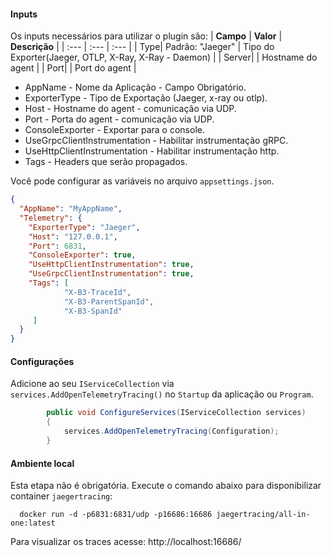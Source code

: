 #### **Inputs**
Os inputs necessários para utilizar o plugin são:
| **Campo** | **Valor** | **Descrição** |
| :--- | :--- | :--- |
| Type| Padrão: "Jaeger" | Tipo do Exporter(Jaeger, OTLP, X-Ray, X-Ray - Daemon) |
| Server|  | Hostname do agent  |
| Port|  | Port do agent  |

- AppName - Nome da Aplicação - Campo Obrigatório.
- ExporterType - Tipo de Exportação (Jaeger, x-ray ou otlp).
- Host - Hostname do agent - comunicação via UDP.
- Port - Porta do agent - comunicação via UDP.
- ConsoleExporter - Exportar para o console.
- UseGrpcClientInstrumentation - Habilitar instrumentação gRPC.
- UseHttpClientInstrumentation - Habilitar instrumentação http.
- Tags - Headers que serão propagados.

Você pode configurar as variáveis no arquivo `appsettings.json`.

```json
{
  "AppName": "MyAppName",  
  "Telemetry": {
    "ExporterType": "Jaeger",
    "Host": "127.0.0.1",
    "Port": 6831,
    "ConsoleExporter": true,
    "UseHttpClientInstrumentation": true,
    "UseGrpcClientInstrumentation": true,
    "Tags": [
            "X-B3-TraceId",
            "X-B3-ParentSpanId",
            "X-B3-SpanId"
     ]    
  }
}
```

#### **Configurações**

Adicione ao seu `IServiceCollection` via `services.AddOpenTelemetryTracing()` no `Startup` da aplicação ou `Program`.

```csharp
        public void ConfigureServices(IServiceCollection services)
        {
            services.AddOpenTelemetryTracing(Configuration);
        }
```

#### Ambiente local

Esta etapa não é obrigatória. Execute o comando abaixo para disponibilizar container `jaegertracing`:

```
  docker run -d -p6831:6831/udp -p16686:16686 jaegertracing/all-in-one:latest
```

Para visualizar os traces acesse: http://localhost:16686/